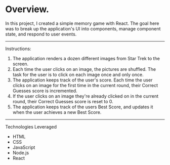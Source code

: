 # Overview.

In this project, I created a simple memory game with React. The goal here was to break up the application's UI into components, manage component state, and respond to user events.

-------------------------------------------------------------------------------
Instructions:

1. The application renders a dozen different images from Star Trek to the screen.
2. Each time the user clicks on an image, the pictures are shuffled. The task for the user is to click on each image once and only once.
3. The application keeps track of the user's score. Each time the user clicks on an image for the first time in the current round, their Correct Guesses score is incremented.
4. If the user clicks on an image they're already clicked on in the current round, their Correct Guesses score is reset to 0.
5. The application keeps track of the users Best Score, and updates it when the user achieves a new Best Score.

-------------------------------------------------------------------------------

Technologies Leveraged 
* HTML
* CSS
* JavaScript
* Node.js
* React